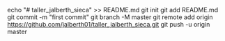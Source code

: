echo "# taller_jalberth_sieca" >> README.md
git init
git add README.md
git commit -m "first commit"
git branch -M master
git remote add origin https://github.com/jalberth01/taller_jalberth_sieca.git
git push -u origin master